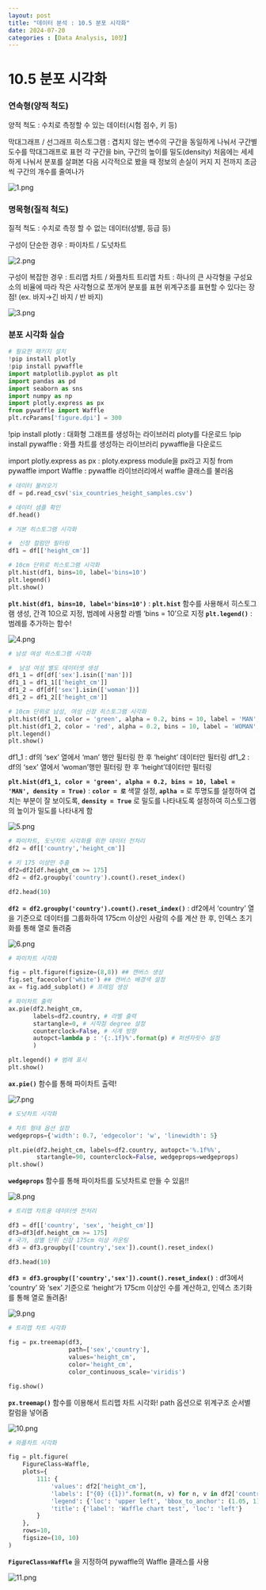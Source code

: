 ```yaml
---
layout: post
title: "데이터 분석 : 10.5 분포 시각화"
date: 2024-07-20
categories : [Data Analysis, 10장]
---
```

# 10.5 분포 시각화

### 연속형(양적 척도)

양적 척도 : 수치로 측정할 수 있는 데이터(시험 점수, 키 등)

막대그래프 / 선그래프
히스토그램 : 겹치지 않는 변수의 구간을 동일하게 나눠서 구간별 도수를 막대그래프로 표현
                         각 구간을 bin, 구간의 높이를 밀도(density)
                          처음에는 세세하게 나눠서 분포를 살펴본 다음 시각적으로 봤을 때 정보의 손실이 커지                  지 전까지 조금씩 구간의 개수를 줄여나가

![1.png](/assets/img/posts/DBA/DBA10.5/1.png)

### 명목형(질적 척도)

질적 척도 : 수치로 측정 할 수 없는 데이터(성별, 등급 등)

구성이 단순한 경우 : 파이차트 / 도넛차트

![2.png](/assets/img/posts/DBA/DBA10.5/2.png)

구성이 복잡한 경우 : 트리맵 차트 / 와플차트
트리맵 차트 : 하나의 큰 사각형을 구성요소의 비율에 따라 작은 사각형으로 쪼개어 분포를 표현
                         위계구조를 표현할 수 있다는 장점! (ex. 바지→긴 바지 / 반 바지)

![3.png](/assets/img/posts/DBA/DBA10.5/3.png)

### 분포 시각화 실습

```python
# 필요한 패키지 설치
!pip install plotly
!pip install pywaffle
import matplotlib.pyplot as plt
import pandas as pd
import seaborn as sns
import numpy as np
import plotly.express as px
from pywaffle import Waffle
plt.rcParams['figure.dpi'] = 300
```

!pip install plotly : 대화형 그래프를 생성하는 라이브러리 ploty를 다운로드
!pip install pywaffle : 와플 차트를 생성하는 라이브러리 pywaffle을 다운로드 

import plotly.express as px : ploty.express module을 px라고 지칭
from pywaffle import Waffle : pywaffle 라이브러리에서 waffle 클래스를 불러옴

```python
# 데이터 불러오기
df = pd.read_csv('six_countries_height_samples.csv')

# 데이터 샘플 확인
df.head()
```

```python
# 기본 히스토그램 시각화

#  신장 컬럼만 필터링
df1 = df[['height_cm']]

# 10cm 단위로 히스토그램 시각화
plt.hist(df1, bins=10, label='bins=10')
plt.legend()
plt.show()
```

**`plt.hist(df1, bins=10, label='bins=10')`** : **`plt.hist`** 함수를 사용해서 히스토그램 생성, 간격 10으로 지정, 범례에 사용할 라벨 ‘bins = 10’으로 지정
**`plt.legend()`** : 범례를 추가하는 함수!

![4.png](/assets/img/posts/DBA/DBA10.5/4.png)

```python
# 남성 여성 히스토그램 시각화

#  남성 여성 별도 데이터셋 생성
df1_1 = df[df['sex'].isin(['man'])]
df1_1 = df1_1[['height_cm']]
df1_2 = df[df['sex'].isin(['woman'])]
df1_2 = df1_2[['height_cm']]

# 10cm 단위로 남성, 여성 신장 히스토그램 시각화
plt.hist(df1_1, color = 'green', alpha = 0.2, bins = 10, label = 'MAN', density = True)
plt.hist(df1_2, color = 'red', alpha = 0.2, bins = 10, label = 'WOMAN', density = True)
plt.legend()
plt.show()
```

df1_1 : df의 ‘sex’ 열에서 ‘man’ 행만 필터링 한 후 ‘height’ 데이터만 필터링
df1_2 : df의 ‘sex’ 열에서 ‘woman’행만 필터링 한 후 ‘height’데이터만 필터링 

**`plt.hist(df1_1, color = 'green', alpha = 0.2, bins = 10, label = 'MAN', density = True)`** : **`color = 로`** 색깔 설정, **`aplha =`** 로 투명도를 설정하여 겹치는 부분이 잘 보이도록, **`density = True`** 로 밀도를 나타내도록 설정하여 히스토그램의 높이가 밀도를 나타내게 함

![5.png](/assets/img/posts/DBA/DBA10.5/5.png)

```python
# 파이차트, 도넛차트 시각화를 위한 데이터 전처리
df2 = df[['country','height_cm']]

# 키 175 이상만 추출
df2=df2[df.height_cm >= 175]
df2 = df2.groupby('country').count().reset_index()

df2.head(10)
```

**`df2 = df2.groupby('country').count().reset_index()`** : df2에서 ‘country’ 열을 기준으로 데이터를 그룹화하여 175cm 이상인 사람의 수를 계산 한 후, 인덱스 초기화를 통해 열로 돌려줌

![6.png](/assets/img/posts/DBA/DBA10.5/6.png)

```python
# 파이차트 시각화

fig = plt.figure(figsize=(8,8)) ## 캔버스 생성
fig.set_facecolor('white') ## 캔버스 배경색 설정
ax = fig.add_subplot() # 프레임 생성

# 파이차트 출력
ax.pie(df2.height_cm, 
       labels=df2.country, # 라벨 출력
       startangle=0, # 시작점 degree 설정
       counterclock=False, # 시계 방향
       autopct=lambda p : '{:.1f}%'.format(p) # 퍼센자릿수 설정
       )

plt.legend() # 범례 표시
plt.show()
```

**`ax.pie()`** 함수를 통해 파이차트 출력!

![7.png](/assets/img/posts/DBA/DBA10.5/7.png)

```python
# 도넛차트 시각화

# 차트 형태 옵션 설정
wedgeprops={'width': 0.7, 'edgecolor': 'w', 'linewidth': 5}

plt.pie(df2.height_cm, labels=df2.country, autopct='%.1f%%', 
        startangle=90, counterclock=False, wedgeprops=wedgeprops)
plt.show()
```

**`wedgeprops`** 함수를 통해 파이차트를 도넛차트로 만들 수 있음!!

![8.png](/assets/img/posts/DBA/DBA10.5/8.png)

```python
# 트리맵 차트용 데이터셋 전처리

df3 = df[['country', 'sex', 'height_cm']]
df3=df3[df.height_cm >= 175]
# 국가, 성별 단위 신장 175cm 이상 카운팅
df3 = df3.groupby(['country','sex']).count().reset_index()

df3.head(10)
```

**`df3 = df3.groupby(['country','sex']).count().reset_index()`** : df3에서 ‘country’ 와 ‘sex’ 기준으로 ‘height’가 175cm 이상인 수를 계산하고, 인덱스 초기화를 통해 열로 돌려줌!

![9.png](/assets/img/posts/DBA/DBA10.5/9.png)

```python
# 트리맵 차트 시각화

fig = px.treemap(df3,
                 path=['sex','country'],
                 values='height_cm',
                 color='height_cm',
                 color_continuous_scale='viridis')

fig.show()
```

**`px.treemap()`** 함수를 이용해서 트리맵 차트 시각화!
path 옵션으로 위계구조 순서별 칼럼을 넣어줌

![10.png](/assets/img/posts/DBA/DBA10.5/10.png)

```python
# 와플차트 시각화

fig = plt.figure(
    FigureClass=Waffle,
    plots={
        111: {
            'values': df2['height_cm'],
            'labels': ["{0} ({1})".format(n, v) for n, v in df2['country'].items()],
            'legend': {'loc': 'upper left', 'bbox_to_anchor': (1.05, 1), 'fontsize': 8},
            'title': {'label': 'Waffle chart test', 'loc': 'left'}
        }
    },
    rows=10,
    figsize=(10, 10) 
)
```

**`FigureClass=Waffle`** 을 지정하여 pywaffle의 Waffle 클래스를 사용

![11.png](/assets/img/posts/DBA/DBA10.5/11.png)